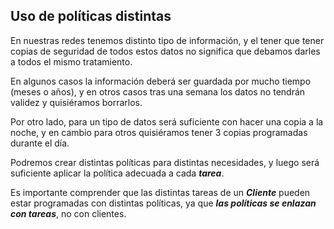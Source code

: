 ## Uso de políticas distintas

En nuestras redes tenemos distinto tipo de información, y el tener que tener copias de seguridad de todos estos datos no significa que debamos darles a todos el mismo tratamiento.

En algunos casos la información deberá ser guardada por mucho tiempo (meses o años), y en otros casos tras una semana los datos no tendrán validez y quisiéramos borrarlos.

Por otro lado, para un tipo de datos será suficiente con hacer una copia a la noche, y en cambio para otros quisiéramos tener 3 copias programadas durante el día.

Podremos crear distintas políticas para distintas necesidades, y luego será suficiente aplicar la política adecuada a cada ***tarea***.

Es importante comprender que las distintas tareas de un ***Cliente*** pueden estar programadas con distintas políticas, ya que ***las políticas se enlazan con tareas***, no con clientes.
